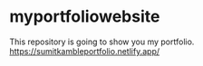 # myportfoliowebsite
This repository is going to show you my portfolio.
https://sumitkambleportfolio.netlify.app/
